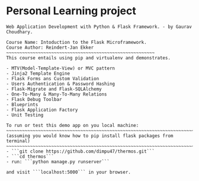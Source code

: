 Personal Learning project
=========================
~~~~~~~~~~~~~~~~~~~~~~~~~~~~~~~~~~~~~~~~~~~~~~~~~~~~~~~~~~~~~~~~~~~~~~~~~~~~~~~~~~
Web Application Development with Python & Flask Framework. - by Gaurav Choudhary.

Course Name: Intoduction to the Flask Microframework.
Course Author: Reindert-Jan Ekker
~~~~~~~~~~~~~~~~~~~~~~~~~~~~~~~~~~~~~~~~~~~~~~~~~~~~~~~~
This course entails using pip and virtualenv and demonstrates.

- MTV(Model-Template-View) or MVC pattern
- Jinja2 Template Engine
- Flask Forms ans Custom Validation
- Users Authentication & Password Hashing
- Flask-Migrate and Flask-SQLAlchemy
- One-To-Many & Many-To-Many Relations
- Flask Debug Toolbar
- Blueprints
- Flask Application Factory
- Unit Testing

To run or test this demo app on you local machine:
~~~~~~~~~~~~~~~~~~~~~~~~~~~~~~~~~~~~~~~~~~~~~~~~~~~~~~~~~~~~~~~~~~~~~~~~~
(assuming you would know how to pip install flask packages from terminal)
~~~~~~~~~~~~~~~~~~~~~~~~~~~~~~~~~~~~~~~~~~~~~~~~~~~~~~~~~~~~~~~~~~~~~~~~~
- ```git clone https://github.com/dimpu47/thermos.git```
- ```cd thermos```
- run: ```python manage.py runserver```

and visit ```localhost:5000``` in your browser.

